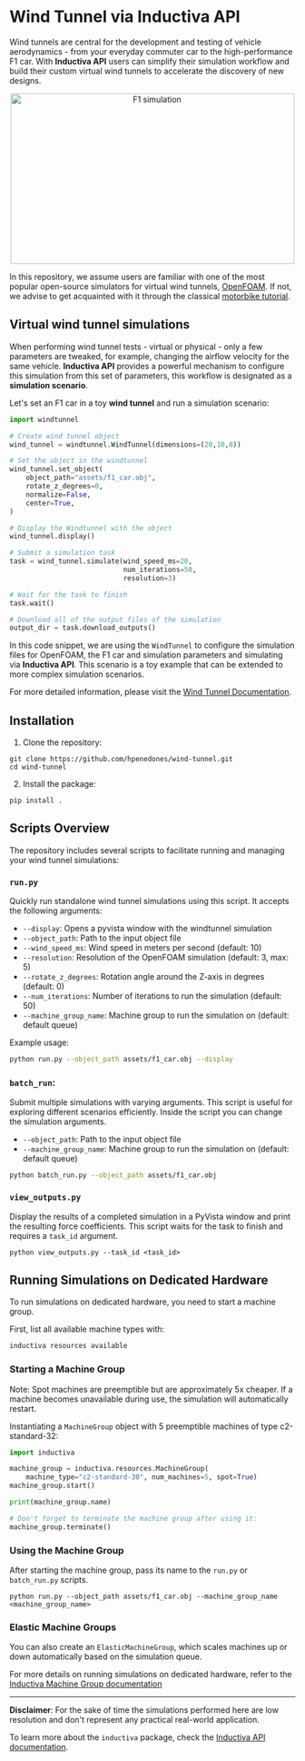 # Wind Tunnel via Inductiva API

Wind tunnels are central for the development and testing of vehicle aerodynamics -
from your everyday commuter car to the high-performance F1 car.
With **Inductiva API** users can simplify their simulation workflow and build their
custom virtual wind tunnels to accelerate the discovery of new designs.

<div align="center">
<img src="assets/f1.gif" width=500 height=300 alt="F1 simulation">
</div>

In this repository, we assume users are familiar with one of the most popular
open-source simulators for virtual wind tunnels, [OpenFOAM](https://www.openfoam.org).
If not, we advise to get acquainted with it through the classical
[motorbike tutorial](https://github.com/OpenFOAM/OpenFOAM-8/tree/master/tutorials/incompressible/simpleFoam/motorBike).

## Virtual wind tunnel simulations

When performing wind tunnel tests - virtual or physical - only a few
parameters are tweaked, for example, changing the airflow velocity for the same
vehicle.
**Inductiva API** provides a powerful mechanism to configure this simulation
from this set of parameters, this workflow is designated as
a **simulation scenario**.

Let's set an F1 car in a toy **wind tunnel** and run a simulation scenario:

```python
import windtunnel

# Create wind tunnel object
wind_tunnel = windtunnel.WindTunnel(dimensions=(20,10,8))

# Set the object in the windtunnel
wind_tunnel.set_object(
    object_path="assets/f1_car.obj",
    rotate_z_degrees=0,
    normalize=False,
    center=True,
)

# Display the Windtunnel with the object
wind_tunnel.display()

# Submit a simulation task
task = wind_tunnel.simulate(wind_speed_ms=20,
                            num_iterations=50,
                            resolution=3)

# Wait for the task to finish
task.wait()

# Download all of the output files of the simulation
output_dir = task.download_outputs()
```

In this code snippet, we are using the `WindTunnel` to configure the
simulation files for OpenFOAM, the F1 car and
simulation parameters and simulating via **Inductiva API**. This scenario is a
toy example that can be extended to more complex simulation scenarios.

For more detailed information, please visit the [Wind Tunnel Documentation](https://wind-tunnel.readthedocs.io/).

## Installation

1.	Clone the repository:
```
git clone https://github.com/hpenedones/wind-tunnel.git
cd wind-tunnel
```

2.  Install the package:
```
pip install .
```


## Scripts Overview
The repository includes several scripts to facilitate running and managing your wind tunnel simulations:

### `run.py`

Quickly run standalone wind tunnel simulations using this script. It accepts the following arguments:

- `--display`: Opens a pyvista window with the windtunnel simulation
- `--object_path`: Path to the input object file
- `--wind_speed_ms`: Wind speed in meters per second (default: 10)
- `--resolution`: Resolution of the OpenFOAM simulation (default: 3, max: 5)
- `--rotate_z_degrees`: Rotation angle around the Z-axis in degrees (default: 0)
- `--num_iterations`: Number of iterations to run the simulation (default: 50)
- `--machine_group_name`: Machine group to run the simulation on (default: default queue)

Example usage:
```bash 
python run.py --object_path assets/f1_car.obj --display
```


### `batch_run`:

Submit multiple simulations with varying arguments. This script is useful for exploring different scenarios efficiently. Inside the script you can change the simulation arguments.

- `--object_path`: Path to the input object file
- `--machine_group_name`: Machine group to run the simulation on (default: default queue)

```bash 
python batch_run.py --object_path assets/f1_car.obj 
```


### `view_outputs.py`

Display the results of a completed simulation in a PyVista window and print the resulting force coefficients. This script waits for the task to finish and requires a `task_id` argument.

```
python view_outputs.py --task_id <task_id>
```

## Running Simulations on Dedicated Hardware
To run simulations on dedicated hardware, you need to start a machine group.

First, list all available machine types with:

```bash 
inductiva resources available
```


### Starting a Machine Group
Note: Spot machines are preemptible but are approximately 5x cheaper. If a machine becomes unavailable during use, the simulation will automatically restart.

Instantiating a `MachineGroup` object with 5 preemptible machines of type c2-standard-32:

```python 
import inductiva

machine_group = inductiva.resources.MachineGroup(
    machine_type="c2-standard-30", num_machines=5, spot=True)
machine_group.start()

print(machine_group.name)

# Don't forget to terminate the machine group after using it:
machine_group.terminate()
```

### Using the Machine Group
After starting the machine group, pass its name to the `run.py` or `batch_run.py` scripts.

```
python run.py --object_path assets/f1_car.obj --machine_group_name <machine_group_name>
```

### Elastic Machine Groups
You can also create an `ElasticMachineGroup`, which scales machines up or down automatically based on the simulation queue.

For more details on running simulations on dedicated hardware, refer to the [Inductiva Machine Group documentation](https://docs.inductiva.ai/en/latest/how_to/run-parallel_simulations.html)

---

**Disclaimer**: For the sake of time the simulations performed here are low resolution and don't represent any practical real-world application.

To learn more about the `inductiva` package, check the
[Inductiva API documentation](https://github.com/inductiva/inductiva/wiki).
